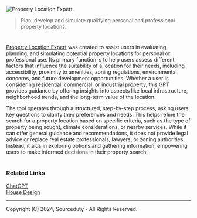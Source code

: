 ![Property Location Expert](https://github.com/user-attachments/assets/d3a1c963-afff-436c-8cea-5b1ad25c63d6)

> Plan, develop and simulate qualifying personal and professional property locations.

#

[Property Location Expert](https://chatgpt.com/g/g-dcOOpiQPR-property-location-expert) was created to assist users in evaluating, planning, and simulating potential property locations for personal or professional use. Its primary function is to help users assess different factors that influence the suitability of a location for their needs, including accessibility, proximity to amenities, zoning regulations, environmental concerns, and future development opportunities. Whether a user is considering residential, commercial, or industrial property, this GPT provides guidance by offering insights into aspects like local infrastructure, neighborhood trends, and the long-term value of the location.

The tool operates through a structured, step-by-step process, asking users key questions to clarify their preferences and needs. This helps refine the search for a property location based on specific criteria, such as the type of property being sought, climate considerations, or nearby services. While it can offer general guidance and recommendations, it does not provide legal advice or replace real estate professionals, lawyers, or zoning authorities. Instead, it aids in exploring options and gathering information, empowering users to make informed decisions in their property search.

#
### Related Links

[ChatGPT](https://github.com/sourceduty/ChatGPT)
<br>
[House Design](https://github.com/sourceduty/House_Design)

***
Copyright (C) 2024, Sourceduty - All Rights Reserved.
